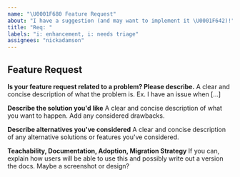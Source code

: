 ```yaml
---
name: "\U0001F680 Feature Request"
about: "I have a suggestion (and may want to implement it \U0001F642)!"
title: "Req: "
labels: "i: enhancement, i: needs triage"
assignees: "nickadamson"
---
```


## Feature Request

**Is your feature request related to a problem? Please describe.** A clear and concise description of what the problem
is. Ex. I have an issue when [...]

**Describe the solution you'd like** A clear and concise description of what you want to happen. Add any considered
drawbacks.

**Describe alternatives you've considered** A clear and concise description of any alternative solutions or features
you've considered.

**Teachability, Documentation, Adoption, Migration Strategy** If you can, explain how users will be able to use this and
possibly write out a version the docs. Maybe a screenshot or design?
